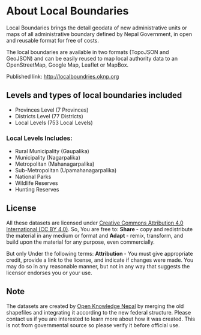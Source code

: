 # About Local Boundaries
Local Boundaries brings the detail geodata of new administrative units or maps of all administrative boundary defined by Nepal Government, in open and reusable format for free of costs.

The local boundaries are available in two formats (TopoJSON and GeoJSON) and can be easily reused to map local authority data to an OpenStreetMap, Google Map, Leaflet or MapBox.

Published link: http://localboundries.oknp.org

## Levels and types of local boundaries included
* Provinces Level (7 Provinces)
* Districts Level (77 Districts)
* Local Levels (753 Local Levels)

### Local Levels Includes:
* Rural Municipality (Gaupalika) 	
* Municipality (Nagarpalika)
* Metropolitan (Mahanagarpalika)
* Sub-Metropolitan (Upamahanagarpalika)
* National Parks
* Wildlife Reserves 
* Hunting Reserves 

## License
All these datasets are licensed under [Creative Commons Attribution 4.0 International (CC BY 4.0)](https://creativecommons.org/licenses/by/4.0/). So, You are free to: <b> Share </b> - copy and redistribute the material in any medium or format and <b> Adapt </b> - remix, transform, and build upon the material for any purpose, even commercially.

But only Under the following terms: <b> Attribution </b> - You must give appropriate credit, provide a link to the license, and indicate if changes were made. You may do so in any reasonable manner, but not in any way that suggests the licensor endorses you or your use.

## Note
The datasets are created by [Open Knowledge Nepal](http://oknp.org) by merging the old shapefiles and integrating it according to the new federal structure. Please contact us if you are interested to learn more about how it was created. This is not from governmental source so please verify it before official use. 


